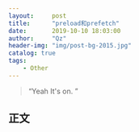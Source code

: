 ```yaml
---
layout:     post
title:      "preload和prefetch"
date:       2019-10-10 18:03:00
author:     "Qz"
header-img: "img/post-bg-2015.jpg"
catalog: true
tags:
    - Other
---
```


> “Yeah It's on. ”


## 正文





















